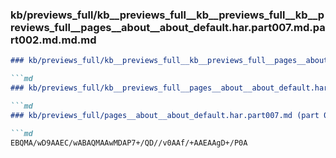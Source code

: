 ### kb/previews_full/kb__previews_full__kb__previews_full__kb__previews_full__pages__about__about_default.har.part007.md.part002.md.md.md

```md
### kb/previews_full/kb__previews_full__kb__previews_full__pages__about__about_default.har.part007.md.part002.md.md

```md
### kb/previews_full/kb__previews_full__pages__about__about_default.har.part007.md.part002.md

```md
### kb/previews_full/pages__about__about_default.har.part007.md (part 002)

```md
EBQMA/wD9AAEC/wABAQMAAwMDAP7+/QD//v0AAf/+AAEAAgD+/P0A
```

```

```

```

```
